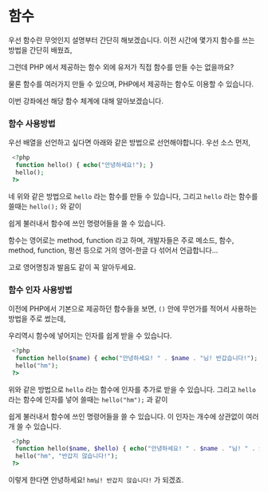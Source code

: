 # 함수

 우선 함수란 무엇인지 설명부터 간단히 해보겠습니다.
 이전 시간에 몇가지 함수를 쓰는 방법을 간단히 배웠죠,

 그런데 PHP 에서 제공하는 함수 외에
 유저가 직접 함수를 만들 수는 없을까요?

 물론 함수를 여러가지 만들 수 있으며,
 PHP에서 제공하는 함수도 이용할 수 있습니다.

 이번 강좌에선 해당 함수 체계에 대해 알아보겠습니다.

### 함수 사용방법

 우선 배열을 선언하고 싶다면
 아래와 같은 방법으로 선언해야합니다. 우선 소스 먼저,
```php
 <?php
  function hello() { echo("안녕하세요!"); }
  hello();
 ?>
```

 네 위와 같은 방법으로 ```hello``` 라는 함수를 만들 수 있습니다,
 그리고 ```hello``` 라는 함수를 쓸때는 ```hello();``` 와 같이

 쉽게 불러내서 함수에 쓰인 명령어들을 쓸 수 있습니다.

 함수는 영어로는 method, function 라고 하며,
 개발자들은 주로 메소드, 함수, method,
 function, 펑션 등으로 거의 영어-한글 다 섞어서 언급합니다...

 고로 영어명칭과 발음도 같이 꼭 알아두세요.

### 함수 인자 사용방법

 이전에 PHP에서 기본으로 제공하던 함수들을 보면,
 ```()``` 안에 무언가를 적어서 사용하는 방법을 주로 썼는데,

 우리역시 함수에 넣어지는 인자를 쉽게 받을 수 있습니다.

```php
 <?php
  function hello($name) { echo("안녕하세요! " . $name . "님! 반갑습니다!"); }
  hello("hm");
 ?>
```

 위와 같은 방법으로 ```hello``` 라는 함수에 인자를 추가로 받을 수 있습니다.
 그리고 ```hello``` 라는 함수에 인자를 넣어 쓸때는 ```hello("hm");``` 과 같이

 쉽게 불러내서 함수에 쓰인 명령어들을 쓸 수 있습니다.
 이 인자는 개수에 상관없이 여러개 쓸 수 있습니다.

```php
 <?php
  function hello($name, $hello) { echo("안녕하세요! " . $name . "님! " . $hello); }
  hello("hm", "반갑지 않습니다!");
 ?>
```

 이렇게 한다면 안녕하세요! ```hm님! 반갑지 않습니다!``` 가 되겠죠.